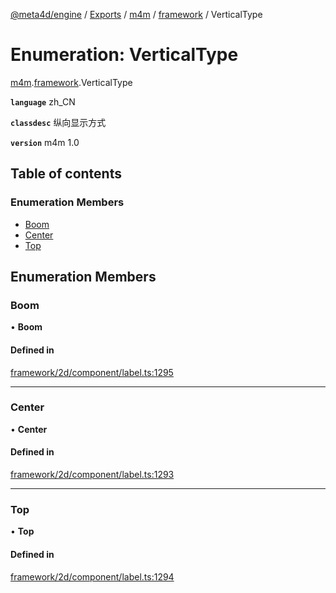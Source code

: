 [@meta4d/engine](../README.md) / [Exports](../modules.md) / [m4m](../modules/m4m.md) / [framework](../modules/m4m.framework.md) / VerticalType

# Enumeration: VerticalType

[m4m](../modules/m4m.md).[framework](../modules/m4m.framework.md).VerticalType

**`language`** zh_CN

**`classdesc`**
纵向显示方式

**`version`** m4m 1.0

## Table of contents

### Enumeration Members

- [Boom](m4m.framework.VerticalType.md#boom)
- [Center](m4m.framework.VerticalType.md#center)
- [Top](m4m.framework.VerticalType.md#top)

## Enumeration Members

### Boom

• **Boom**

#### Defined in

[framework/2d/component/label.ts:1295](https://github.com/meta4d-me/meta4d-engine/blob/cf6bfe6/src/framework/2d/component/label.ts#L1295)

___

### Center

• **Center**

#### Defined in

[framework/2d/component/label.ts:1293](https://github.com/meta4d-me/meta4d-engine/blob/cf6bfe6/src/framework/2d/component/label.ts#L1293)

___

### Top

• **Top**

#### Defined in

[framework/2d/component/label.ts:1294](https://github.com/meta4d-me/meta4d-engine/blob/cf6bfe6/src/framework/2d/component/label.ts#L1294)
